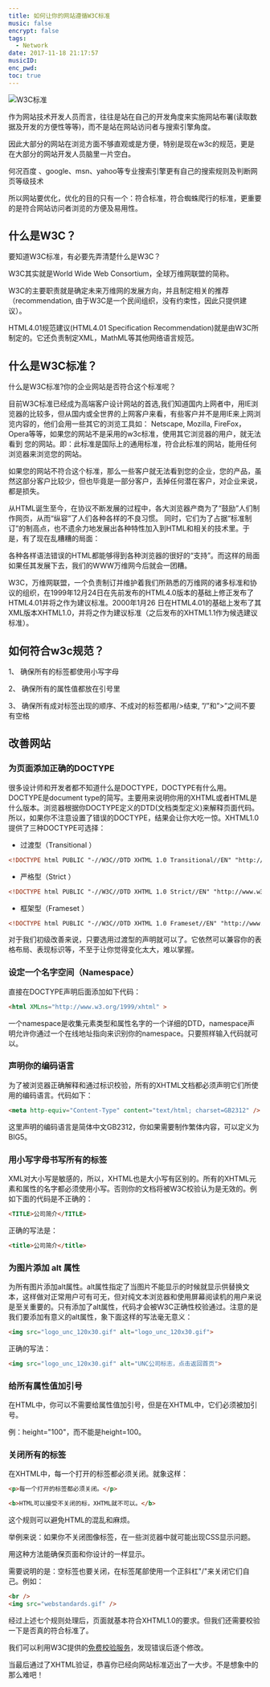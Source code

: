 ```yaml
---
title: 如何让你的网站遵循W3C标准
music: false
encrypt: false
tags:
  - Network
date: 2017-11-18 21:17:57
musicID:
enc_pwd:
toc: true
---
```


![W3C标准](http://ozgbjelmj.bkt.clouddn.com/W3C%E6%A0%87%E5%87%86.png)

作为网站技术开发人员而言，往往是站在自己的开发角度来实施网站布署(读取数据及开发的方便性等等)，而不是站在网站访问者与搜索引擎角度。

因此大部分的网站在浏览方面不够直观或是方便，特别是现在w3c的规范，更是在大部分的网站开发人员脑里一片空白。

<!-- more -->

何况百度 、google、msn、yahoo等专业搜索引擎更有自己的搜索规则及判断网页等级技术

所以网站要优化，优化的目的只有一个：符合标准，符合蜘蛛爬行的标准，更重要的是符合网站访问者浏览的方便及易用性。

## 什么是W3C？

要知道W3C标准，有必要先弄清楚什么是W3C？

W3C其实就是World Wide Web Consortium，全球万维网联盟的简称。

W3C的主要职责就是确定未来万维网的发展方向，并且制定相关的推荐 （recommendation, 由于W3C是一个民间组织，没有约束性，因此只提供建议）。

HTML4.01规范建议(HTML4.01 Specification Recommendation)就是由W3C所制定的。它还负责制定XML，MathML等其他网络语言规范。

## 什么是W3C标准？

什么是W3C标准?你的企业网站是否符合这个标准呢？

目前W3C标准已经成为高端客户设计网站的首选,我们知道国内上网者中，用IE浏览器的比较多，但从国内或全世界的上网客户来看，有些客户并不是用IE来上网浏览内容的，他们会用一些其它的浏览工具如： Netscape, Mozilla, FireFox，Opera等等，如果您的网站不是采用的w3c标准，使用其它浏览器的用户，就无法看到 您的网站。即：此标准是国际上的通用标准，符合此标准的网站，能用任何浏览器来浏览您的网站。

如果您的网站不符合这个标准，那么一些客户就无法看到您的企业，您的产品，虽然这部分客户比较少，但也毕竟是一部分客户，丢掉任何潜在客户，对企业来说，都是损失。

从HTML诞生至今，在协议不断发展的过程中，各大浏览器产商为了“鼓励”人们制作网页，从而“纵容”了人们各种各样的不良习惯。 同时，它们为了占据“标准制订”的制高点，也不遗余力地发展出各种特性加入到HTML和相关的技术里。于是，有了现在乱糟糟的局面：

各种各样语法错误的HTML都能够得到各种浏览器的很好的“支持”。而这样的局面如果任其发展下去，我们的WWW万维网今后就会一团糟。

W3C，万维网联盟，一个负责制订并维护着我们所熟悉的万维网的诸多标准和协议的组织，在1999年12月24日在先前发布的HTML4.0版本的基础上修正发布了HTML4.01并将之作为建议标准。2000年1月26 日在HTML4.01的基础上发布了其XML版本XHTML1.0，并将之作为建议标准（之后发布的XHTML1.1作为候选建议标准）。

## 如何符合w3c规范？

1、 确保所有的标签都使用小写字母

2、 确保所有的属性值都放在引号里

3、 确保所有成对标签出现的顺序、不成对的标签都用/>结束, ”/”和”>”之间不要有空格

## 改善网站

### 为页面添加正确的DOCTYPE

很多设计师和开发者都不知道什么是DOCTYPE，DOCTYPE有什么用。DOCTYPE是document type的简写。主要用来说明你用的XHTML或者HTML是什么版本。浏览器根据你DOCTYPE定义的DTD(文档类型定义)来解释页面代码。所以，如果你不注意设置了错误的DOCTYPE，结果会让你大吃一惊。XHTML1.0提供了三种DOCTYPE可选择：

+ 过渡型（Transitional ）

```html
<!DOCTYPE html PUBLIC "-//W3C//DTD XHTML 1.0 Transitional//EN" "http://www.w3.org/TR/xhtml1/DTD/xhtml1-transitional.dtd">
```

+ 严格型（Strict ）

```html
<!DOCTYPE html PUBLIC "-//W3C//DTD XHTML 1.0 Strict//EN" "http://www.w3.org/TR/xhtml1/DTD/xhtml1-strict.dtd">
```

+ 框架型（Frameset ）

```html
<!DOCTYPE html PUBLIC "-//W3C//DTD XHTML 1.0 Frameset//EN" "http://www.w3.org/TR/xhtml1/DTD/xhtml1-frameset.dtd">
```

对于我们初级改善来说，只要选用过渡型的声明就可以了。它依然可以兼容你的表格布局、表现标识等，不至于让你觉得变化太大，难以掌握。

### 设定一个名字空间（Namespace）

直接在DOCTYPE声明后面添加如下代码：

```html
<html XMLns="http://www.w3.org/1999/xhtml" >
```

一个namespace是收集元素类型和属性名字的一个详细的DTD，namespace声明允许你通过一个在线地址指向来识别你的namespace。只要照样输入代码就可以。

### 声明你的编码语言

为了被浏览器正确解释和通过标识校验，所有的XHTML文档都必须声明它们所使用的编码语言。代码如下：

```html
<meta http-equiv="Content-Type" content="text/html; charset=GB2312" />
```

这里声明的编码语言是简体中文GB2312，你如果需要制作繁体内容，可以定义为BIG5。

### 用小写字母书写所有的标签

XML对大小写是敏感的，所以，XHTML也是大小写有区别的。所有的XHTML元素和属性的名字都必须使用小写。否则你的文档将被W3C校验认为是无效的。例如下面的代码是不正确的：

```html
<TITLE>公司简介</TITLE>
```

正确的写法是：

```html
<title>公司简介</title>
```

### 为图片添加 alt 属性

为所有图片添加alt属性。alt属性指定了当图片不能显示的时候就显示供替换文本，这样做对正常用户可有可无，但对纯文本浏览器和使用屏幕阅读机的用户来说是至关重要的。只有添加了alt属性，代码才会被W3C正确性校验通过。注意的是我们要添加有意义的alt属性，象下面这样的写法毫无意义：

```html
<img src="logo_unc_120x30.gif" alt="logo_unc_120x30.gif">
```

正确的写法：

```html
<img src="logo_unc_120x30.gif" alt="UNC公司标志，点击返回首页">
```

### 给所有属性值加引号

在HTML中，你可以不需要给属性值加引号，但是在XHTML中，它们必须被加引号。

例：height="100"，而不能是height=100。

### 关闭所有的标签

在XHTML中，每一个打开的标签都必须关闭。就象这样：

```html
<p>每一个打开的标签都必须关闭。</p>

<b>HTML可以接受不关闭的标，XHTML就不可以。</b>
```

这个规则可以避免HTML的混乱和麻烦。

举例来说：如果你不关闭图像标签，在一些浏览器中就可能出现CSS显示问题。

用这种方法能确保页面和你设计的一样显示。

需要说明的是：空标签也要关闭，在标签尾部使用一个正斜杠"/"来关闭它们自己。例如：

```html
<br />
<img src="webstandards.gif" />
```

经过上述七个规则处理后，页面就基本符合XHTML1.0的要求。但我们还需要校验一下是否真的符合标准了。

我们可以利用W3C提供的[免费校验服务](http://validator.w3.org/)，发现错误后逐个修改。

当最后通过了XHTML验证，恭喜你已经向网站标准迈出了一大步。不是想象中的那么难吧！